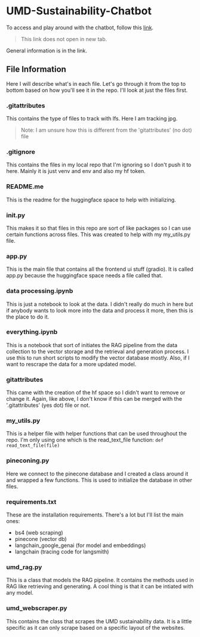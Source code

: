 # UMD-Sustainability-Chatbot

To access and play around with the chatbot, follow this [link](https://huggingface.co/spaces/ethanyen30/UMD-Sustainability-Chatbot). 

> This link does not open in new tab.

General information is in the link.

## File Information
Here I will describe what's in each file. Let's go through it from the top to bottom based on how you'll see it in the repo. I'll look at just the files first.

### .gitattributes
This contains the type of files to track with lfs. Here I am tracking jpg.
> Note: I am unsure how this is different from the 'gitattributes' (no dot) file

### .gitignore
This contains the files in my local repo that I'm ignoring so I don't push it to here. Mainly it is just venv and env and also my hf token.

### README.me
This is the readme for the huggingface space to help with initializing.

### __init__.py
This makes it so that files in this repo are sort of like packages so I can use certain functions across files. This was created to help with my my_utils.py file.

### app.py
This is the main file that contains all the frontend ui stuff (gradio). It is called app.py because the huggingface space needs a file called that.

### data processing.ipynb
This is just a notebook to look at the data. I didn't really do much in here but if anybody wants to look more into the data and process it more, then this is the place to do it.

### everything.ipynb
This is a notebook that sort of initiates the RAG pipeline from the data collection to the vector storage and the retrieval and generation process. I use this to run short scripts to modify the vector database mostly. Also, if I want to rescrape the data for a more updated model.

### gitattributes
This came with the creation of the hf space so I didn't want to remove or change it. Again, like above, I don't know if this can be merged with the '.gitattributes' (yes dot) file or not.

### my_utils.py
This is a helper file with helper functions that can be used throughout the repo. I'm only using one which is the read_text_file function:
``` def read_text_file(file) ```

### pineconing.py
Here we connect to the pinecone database and I created a class around it and wrapped a few functions. This is used to initialize the database in other files.

### requirements.txt
These are the installation requirements. There's a lot but I'll list the main ones:
- bs4 (web scraping)
- pinecone (vector db)
- langchain_google_genai (for model and embeddings)
- langchain (tracing code for langsmith)

### umd_rag.py
This is a class that models the RAG pipeline. It contains the methods used in RAG like retrieving and generating. A cool thing is that it can be intiated with any model.

### umd_webscraper.py
This contains the class that scrapes the UMD sustainability data. It is a little specific as it can only scrape based on a specific layout of the websites.
